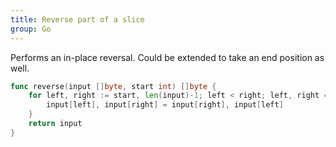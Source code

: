 ```yaml
---
title: Reverse part of a slice
group: Go
---
```


Performs an in-place reversal. Could be extended to take an end position as well.

```go
func reverse(input []byte, start int) []byte {
	for left, right := start, len(input)-1; left < right; left, right = left+1, right-1 {
		input[left], input[right] = input[right], input[left]
	}
	return input
}
```